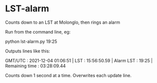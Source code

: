 # LST-alarm

Counts down to an LST at Molonglo, then rings an alarm

Run from the command line, eg:

python lst-alarm.py 19:25

Outputs lines like this:

  GMT/UTC :  2021-12-04 01:06:51  | LST :  15:56:50.59  | Alarm LST :  19:25  | Remaining time :  03:28:09.44

Counts down 1 second at a time. Overwrites each update line.


